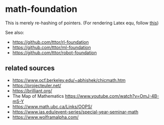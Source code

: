 # math-foundation
This is merely re-hashing of pointers.
(For rendering Latex equ, follow [this](https://github.com/tttor/robot-foundation/blob/master/tool/git.md#latex-equations-in-github-repositories))

See also:
* https://github.com/tttor/rl-foundation
* https://github.com/tttor/ml-foundation
* https://github.com/tttor/robot-foundation

## related sources
* https://www.ocf.berkeley.edu/~abhishek/chicmath.htm
* https://projecteuler.net/
* https://brilliant.org/
* The Map of Mathematics https://www.youtube.com/watch?v=OmJ-4B-mS-Y
* https://www.math.ubc.ca/Links/OOPS/
* https://www.ias.edu/event-series/special-year-seminar-math
* https://www.wolframalpha.com/
